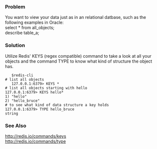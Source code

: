 ### Problem

You want to view your data just as in an relational datbase, such as the following examples in Oracle:  
select * from all_objects;  
describe table_a;  


### Solution

Utilize Redis' KEYS (regex compatible) command to take a look at all your objects and the command TYPE to know what kind of structure the object has.

       $redis-cli
	# list all objects 
       127.0.0.1:6379> KEYS *
	# list all objects starting with hello
	127.0.0.1:6379> KEYS hello*
	1) "hello"
	2) "hello_bruce"
	# to see what kind of data structure a key holds
	127.0.0.1:6379> TYPE hello_bruce
	string


### See Also
http://redis.io/commands/keys  
http://redis.io/commands/type
